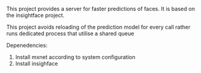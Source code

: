 This project provides a server for faster predictions of faces. It is based on the insightface project.

This project avoids reloading of the prediction model for every call rather runs dedicated process that utilise a shared queue

Depenedencies:
1. Install mxnet according to system configuration
2. Install insighface


